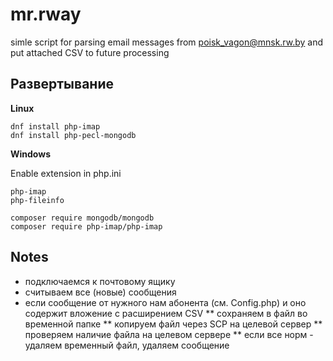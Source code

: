 # mr.rway
simle script for parsing email messages from poisk_vagon@mnsk.rw.by and put attached CSV to future processing

## Развертывание ##
**Linux**
```
dnf install php-imap
dnf install php-pecl-mongodb
```

**Windows**

Enable extension in php.ini
```
php-imap
php-fileinfo 
```

```
composer require mongodb/mongodb
composer require php-imap/php-imap
```
## Notes ##
* подключаемся к почтовому ящику
* считываем все (новые) сообщения
* если сообщение от нужного нам абонента (см. Config.php) и оно содержит вложение с расширением CSV
** сохраняем в файл во временной папке
** копируем файл через SCP на целевой сервер
** проверяем наличие файла на целевом сервере
** если все норм - удаляем временный файл, удаляем сообщение
